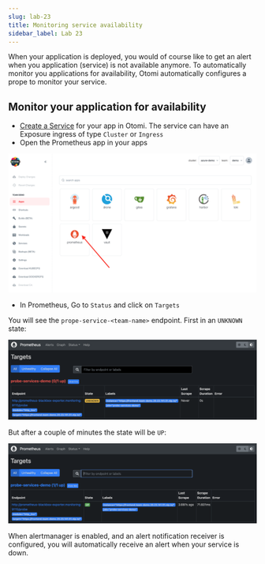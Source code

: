 ```yaml
---
slug: lab-23
title: Monitoring service availability
sidebar_label: Lab 23
---
```


When your application is deployed, you would of course like to get an alert when you application (service) is not available anymore. To automatically monitor you applications for availability, Otomi automatically configures a prope to monitor your service.

## Monitor your application for availability

- [Create a Service](lab-7) for your app in Otomi. The service can have an Exposure ingress of type `Cluster` or `Ingress`
- Open the Prometheus app in your apps

![kubecfg](../../img/prometheus-teams.png)

- In Prometheus, Go to `Status` and click on `Targets`

You will see the `prope-service-<team-name>` endpoint. First in an `UNKNOWN` state:

![kubecfg](../../img/target-unknown.png)

But after a couple of minutes the state will be `UP`:

![kubecfg](../../img/target-up.png)

When alertmanager is enabled, and an alert notification receiver is configured, you will automatically receive an alert when your service is down.
